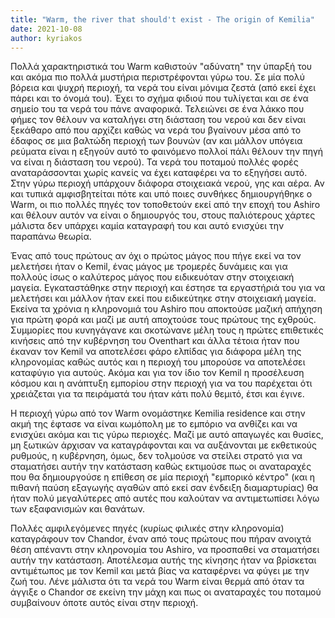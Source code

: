 ```yaml
---
title: "Warm, the river that should't exist - The origin of Kemilia"
date: 2021-10-08
author: kyriakos
---
```


Πολλά χαρακτηριστικά του Warm καθιστούν "αδύνατη" την ύπαρξή του και ακόμα πιο
πολλά μυστήρια περιστρέφονται γύρω του. Σε μία πολύ βόρεια και ψυχρή περιοχή,
τα νερά του είναι μόνιμα ζεστά (από εκεί έχει πάρει και το όνομά του). Έχει το
σχήμα φιδιού που τυλίγεται και σε ένα σημείο του τα νερά του πάνε αναφορικά.
Τελειώνει σε ένα λάκκο που φήμες τον θέλουν να καταλήγει στη διάσταση του
νερού και δεν είναι ξεκάθαρο από που αρχίζει καθώς να νερά του βγαίνουν μέσα
από το έδαφος σε μια βαλτώδη περιοχή των βουνών (αν και μάλλον υπόγεια ρεύματα
είναι η εξηγούν αυτό το φαινόμενο πολλοί πάλι θέλουν την πηγή να είναι η
διάσταση του νερού). Τα νερά του ποταμού πολλές φορές αναταράσσονται χωρίς
κανείς να έχει καταφέρει να το εξηγήσει αυτό. Στην γύρω περιοχή υπάρχουν
διάφορα στοιχειακά νερού, γης και αέρα. Αν και τυπικά αμφισβητείται πότε και
υπό ποιες συνθήκες δημιουργήθηκε ο Warm, οι πιο πολλές πηγές τον τοποθετούν
εκεί από την εποχή του Ashiro και θέλουν αυτόν να είναι ο δημιουργός του,
στους παλιότερους χάρτες μάλιστα δεν υπάρχει καμία καταγραφή του και αυτό
ενισχύει την παραπάνω θεωρία.

Ένας από τους πρώτους αν όχι ο πρώτος μάγος που πήγε εκεί να τον μελετήσει
ήταν ο Kemil, ένας μάγος με τρομερές δυνάμεις και για πολλούς ίσως ο καλύτερος
μάγος που ειδικευόταν στην στοιχειακή μαγεία. Εγκαταστάθηκε στην περιοχή και
έστησε τα εργαστήριά του για να μελετήσει και μάλλον ήταν εκεί που ειδικεύτηκε
στην στοιχειακή μαγεία. Εκείνα τα χρόνια η κληρονομιά του Ashiro που αποκτούσε
μαζική απήχηση για πρώτη φορά και μαζί με αυτή αποχτούσε τους πρώτους της
εχθρούς. Συμμορίες που κυνηγάγανε και σκοτώνανε μέλη τους η πρώτες επιθετικές
κινήσεις από την κυβέρνηση του Oventhart και άλλα τέτοια ήταν που έκαναν τον
Kemil να αποτελέσει φάρο ελπίδας για διάφορα μέλη της κληρονομίας καθώς αυτός
και η περιοχή του μπορούσε να αποτελέσει καταφύγιο για αυτούς. Ακόμα και για
τον ίδιο τον Kemil η προσέλευση κόσμου και η ανάπτυξη εμπορίου στην περιοχή
για να του παρέχεται ότι χρειάζεται για τα πειράματά του ήταν κάτι πολύ
θεμιτό, έτσι και έγινε.

Η περιοχή γύρω από τον Warm ονομάστηκε Kemilia residence και στην ακμή της
έφτασε να είναι κωμόπολη με το εμπόριο να ανθίζει και να ενισχύει ακόμα και
τις γύρω περιοχές. Μαζί με αυτό απαγωγές και θυσίες, μη ξωτικών άρχισαν να
καταγράφονται και να αυξάνονται με εκθετικούς ρυθμούς, η κυβέρνηση, όμως, δεν
τολμούσε να στείλει στρατό για να σταματήσει αυτήν την κατάσταση καθώς
εκτιμούσε πως οι αναταραχές που θα δημιουργούσε η επίθεση σε μία περιοχή
"εμπορικό κέντρο" (και η πιθανή παύση εξαγωγής αγαθών από εκεί σαν ένδειξη
διαμαρτυρίας) θα ήταν πολύ μεγαλύτερες από αυτές που καλούταν να αντιμετωπίσει
λόγω των εξαφανισμών και θανάτων.

Πολλές αμφιλεγόμενες πηγές (κυρίως φιλικές στην κληρονομία) καταγράφουν τον
Chandor, έναν από τους πρώτους που πήραν ανοιχτά θέση απέναντι στην κληρονομία
του Ashiro, να προσπαθεί να σταματήσει αυτήν την κατάσταση. Αποτέλεσμα αυτής
της κίνησης ήταν να βρίσκεται αντιμέτωπος με τον Kemil και μετά βίας να
καταφέρνει να φύγει με την ζωή του. Λένε μάλιστα ότι τα νερά του Warm είναι
θερμά από όταν τα άγγιξε ο Chandor σε εκείνη την μάχη και πως οι αναταραχές
του ποταμού συμβαίνουν όποτε αυτός είναι στην περιοχή.

